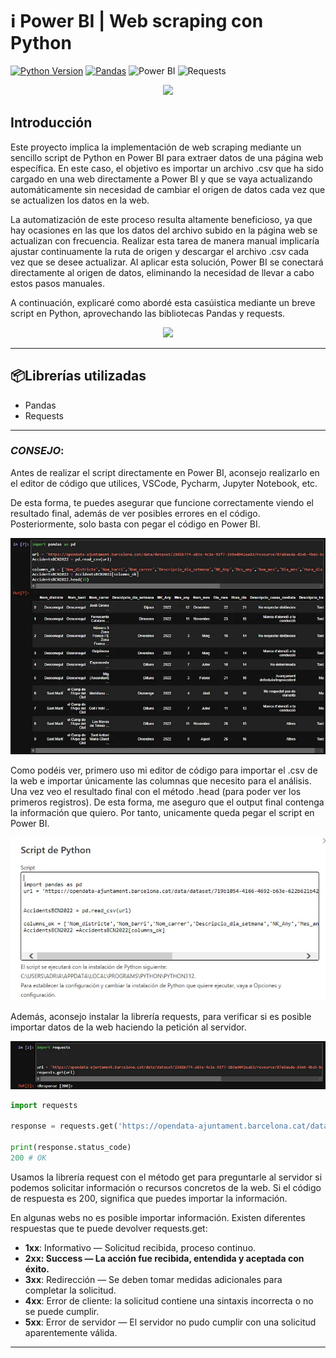 # ℹ️ Power BI | Web scraping con Python
[![Python Version](https://img.shields.io/badge/python-3.8-blue)](https://www.python.org/downloads/release/python-380/)
[![Pandas](https://img.shields.io/badge/pandas-1.2.0+-yellow)](https://pandas.pydata.org/)
![Power BI](https://img.shields.io/badge/Power%20BI-Transforming%20Data%20into%20Insights-orange?style=flat&logo=power-bi)
![Requests](https://img.shields.io/badge/Requests-v2.26.0-blue)


<div id="header" align="center">
  <img src="https://i.giphy.com/media/v1.Y2lkPTc5MGI3NjExcm1tN3Zsdm81cjVjZTJscmExdmV2eTM3YmlkN2hzZHFhbDA2YXRmdCZlcD12MV9pbnRlcm5hbF9naWZfYnlfaWQmY3Q9cw/Zebztgv7jmkoLe1DoY/giphy.gif" width="100"/>
</div>

## Introducción

Este proyecto implica la implementación de web scraping mediante un sencillo script de Python en Power BI para extraer datos de una página web específica. En este caso, el objetivo es importar un archivo .csv que ha sido cargado en una web directamente a Power BI y que se vaya actualizando automáticamente sin necesidad de cambiar el origen de datos cada vez que se actualizen los datos en la web.

La automatización de este proceso resulta altamente beneficioso, ya que hay ocasiones en las que los datos del archivo subido en la página web se actualizan con frecuencia. Realizar esta tarea de manera manual implicaría ajustar continuamente la ruta de origen y descargar el archivo .csv cada vez que se desee actualizar. Al aplicar esta solución, Power BI se conectará directamente al origen de datos, eliminando la necesidad de llevar a cabo estos pasos manuales.

A continuación, explicaré como abordé esta casúistica mediante un breve script en Python, aprovechando las bibliotecas Pandas y requests.
<div id="header" align="center">
  <img src="https://miro.medium.com/v2/resize:fit:720/format:webp/1*DKnPHPUBOuSV50E6Rq0vyQ.png" width="800"/>
</div>

---
## 📦Librerías utilizadas
- Pandas
- Requests
  
---

### *CONSEJO*:

Antes de realizar el script directamente en Power BI, aconsejo realizarlo en el editor de código que utilices, VSCode, Pycharm, Jupyter Notebook, etc.

De esta forma, te puedes asegurar que funcione correctamente viendo el resultado final, además de ver posibles errores en el código. Posteriormente, solo basta con pegar el código en Power BI.
<p align="center">
  <img src="https://github.com/adriansg1991/WebScrapingPowerBI/blob/main/WS1.png" alt="Script">
</p>

Como podéis ver, primero uso mi editor de código para importar el .csv de la web e importar únicamente las columnas que necesito para el análisis. Una vez veo el resultado final con el método .head (para poder ver los primeros registros).
De esta forma, me aseguro que el output final contenga la información que quiero. Por tanto, unicamente queda pegar el script en Power BI.
<p align="center">
  <img src="https://github.com/adriansg1991/WebScrapingPowerBI/blob/main/WS2.png" alt="ScriptPowerBI">
</p>

Además, aconsejo instalar la librería requests, para verificar si es posible importar datos de la web haciendo la petición al servidor.
<p align="center">
  <img src="https://github.com/adriansg1991/WebScrapingPowerBI/blob/main/WS3.png" alt="Request">
</p>


```python
import requests

response = requests.get('https://opendata-ajuntament.barcelona.cat/data/dataset/29d1b774-a83e-4c1e-91f7-1b9ad042ea83/resource/87a8aeda-d3eb-4ba5-bcad-b9ab0c296df5/download/2022_accidents_causa_conductor_gu_bcn_.csv')

print(response.status_code)
200 # OK
``` 

Usamos la librería request con el método get para preguntarle al servidor si podemos solicitar información o recursos concretos de la web.
Si el código de respuesta es 200, significa que puedes importar la información.

En algunas webs no es posible importar información. Existen diferentes respuestas que te puede devolver requests.get:

- **1xx**: Informativo — Solicitud recibida, proceso continuo.
- **2xx: Success — La acción fue recibida, entendida y aceptada con éxito.**
- **3xx**: Redirección — Se deben tomar medidas adicionales para completar la solicitud.
- **4xx**: Error de cliente: la solicitud contiene una sintaxis incorrecta o no se puede cumplir.
- **5xx**: Error de servidor — El servidor no pudo cumplir con una solicitud aparentemente válida.

---

